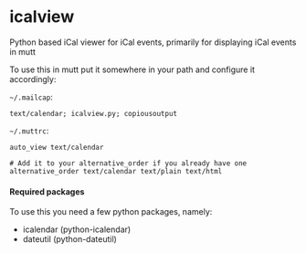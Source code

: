 icalview
========

Python based iCal viewer for iCal events, primarily for displaying iCal events in mutt

To use this in mutt put it somewhere in your path and configure it accordingly:

`~/.mailcap`:

```
text/calendar; icalview.py; copiousoutput
```

`~/.muttrc`:

```
auto_view text/calendar

# Add it to your alternative_order if you already have one
alternative_order text/calendar text/plain text/html
```

#### Required packages

To use this you need a few python packages, namely:

* icalendar (python-icalendar)
* dateutil (python-dateutil)
